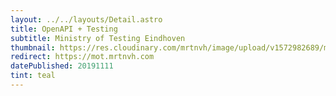 ```yaml
---
layout: ../../layouts/Detail.astro
title: OpenAPI + Testing
subtitle: Ministry of Testing Eindhoven
thumbnail: https://res.cloudinary.com/mrtnvh/image/upload/v1572982689/mrtnvh.com/mot-eindhoven.jpg
redirect: https://mot.mrtnvh.com
datePublished: 20191111
tint: teal
---
```


